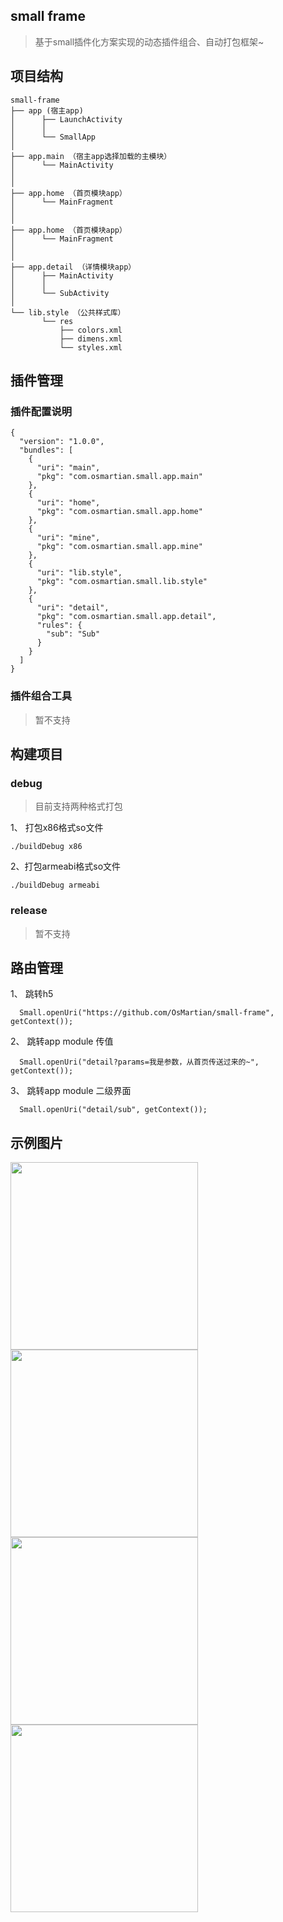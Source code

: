 ## small frame

> 基于small插件化方案实现的动态插件组合、自动打包框架~ 

## 项目结构

```
small-frame
├── app (宿主app)
│      ├── LaunchActivity  
│      │  
│      └── SmallApp
│
├── app.main （宿主app选择加载的主模块）
│      └── MainActivity
│
│
├── app.home （首页模块app）
│      └── MainFragment
│
│
├── app.home （首页模块app）
│      └── MainFragment
│      
│          
├── app.detail （详情模块app）
│      ├── MainActivity
│      │   
│      └── SubActivity
│           
└── lib.style （公共样式库）
       └── res
           ├── colors.xml
           ├── dimens.xml
           └── styles.xml
```

## 插件管理

### 插件配置说明

```
{
  "version": "1.0.0",
  "bundles": [
    {
      "uri": "main",
      "pkg": "com.osmartian.small.app.main"
    },
    {
      "uri": "home",
      "pkg": "com.osmartian.small.app.home"
    },
    {
      "uri": "mine",
      "pkg": "com.osmartian.small.app.mine"
    },
    {
      "uri": "lib.style",
      "pkg": "com.osmartian.small.lib.style"
    },
    {
      "uri": "detail",
      "pkg": "com.osmartian.small.app.detail",
      "rules": {
        "sub": "Sub"
      }
    }
  ]
}
```

### 插件组合工具

> 暂不支持

## 构建项目

### debug

> 目前支持两种格式打包

1、 打包x86格式so文件

```
./buildDebug x86 
```

2、打包armeabi格式so文件

```
./buildDebug armeabi
```

### release

> 暂不支持

## 路由管理

1、 跳转h5

```
  Small.openUri("https://github.com/OsMartian/small-frame", getContext());
```

2、 跳转app module 传值

```
  Small.openUri("detail?params=我是参数，从首页传送过来的~", getContext());
```

3、 跳转app module 二级界面

```
  Small.openUri("detail/sub", getContext());
```

## 示例图片

<img src="./screenshot/Screenshot_20170310-023438.jpg" width = "300" align=center />
<img src="./screenshot/Screenshot_20170310-023440.jpg" width = "300" align=center />
<img src="./screenshot/Screenshot_20170310-023445.jpg" width = "300" align=center />
<img src="./screenshot/Screenshot_20170310-023450.jpg" width = "300" align=center />
